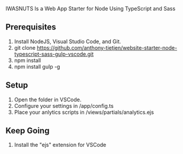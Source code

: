 IWASNUTS Is a Web App Starter for Node Using TypeScript and Sass

Prerequisites
-----------
1. Install NodeJS, Visual Studio Code, and Git.
2. git clone https://github.com/anthony-tietjen/website-starter-node-typescript-sass-gulp-vscode.git
3. npm install
4. npm install gulp -g

Setup
-----------
1. Open the folder in VSCode.
2. Configure your settings in /app/config.ts
3. Place your anlytics scripts in /views/partials/analytics.ejs

Keep Going
-----------
1. Install the "ejs" extension for VSCode

